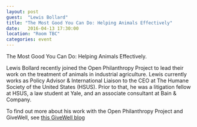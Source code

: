 ```yaml
---
layout: post
guest:  "Lewis Bollard"
title: "The Most Good You Can Do: Helping Animals Effectively"
date:   2016-04-13 17:30:00
location: "Room TBC"
categories: event
---
```


The Most Good You Can Do: Helping Animals Effectively. 

Lewis Bollard recently joined the Open Philanthropy Project to lead their work on the treatment of animals in industrial agriculture. Lewis currently works as Policy Advisor & International Liaison to the CEO at The Humane Society of the United States (HSUS). Prior to that, he was a litigation fellow at HSUS, a law student at Yale, and an associate consultant at Bain & Company.

To find out more about his work with the Open Philanthropy Project and GiveWell, see [this GiveWell blog](http://blog.givewell.org/2015/09/11/incoming-program-officer-lewis-bollard/)
